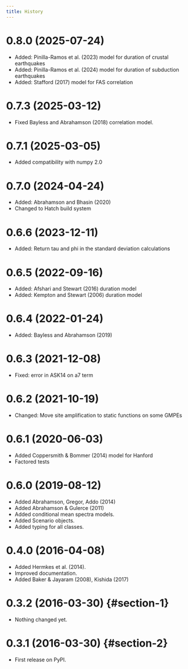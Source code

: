 ```yaml
---
title: History
---
```


# 0.8.0 (2025-07-24)
- Added: Pinilla-Ramos et al. (2023) model for duration of crustal earthquakes
- Added: Pinilla-Ramos et al. (2024) model for duration of subduction earthquakes
- Added: Stafford (2017) model for FAS correlation

# 0.7.3 (2025-03-12)
-   Fixed Bayless and Abrahamson (2018) correlation model.

# 0.7.1 (2025-03-05)

-   Added compatibility with numpy 2.0

# 0.7.0 (2024-04-24)

-   Added: Abrahamson and Bhasin (2020)
-   Changed to Hatch build system

# 0.6.6 (2023-12-11)

-   Added: Return tau and phi in the standard deviation calculations

# 0.6.5 (2022-09-16)

-   Added: Afshari and Stewart (2016) duration model
-   Added: Kempton and Stewart (2006) duration model

# 0.6.4 (2022-01-24)

-   Added: Bayless and Abrahamson (2019)

# 0.6.3 (2021-12-08)

-   Fixed: error in ASK14 on a7 term

# 0.6.2 (2021-10-19)

-   Changed: Move site amplification to static functions on some GMPEs

# 0.6.1 (2020-06-03)

-   Added Coppersmith & Bommer (2014) model for Hanford
-   Factored tests

# 0.6.0 (2019-08-12)

-   Added Abrahamson, Gregor, Addo (2014)
-   Added Abrahamson & Gulerce (2011)
-   Added conditional mean spectra models.
-   Added Scenario objects.
-   Added typing for all classes.

# 0.4.0 (2016-04-08)

-   Added Hermkes et al. (2014).
-   Improved documentation.
-   Added Baker & Jayaram (2008), Kishida (2017)

# 0.3.2 (2016-03-30) {#section-1}

-   Nothing changed yet.

# 0.3.1 (2016-03-30) {#section-2}

-   First release on PyPI.
